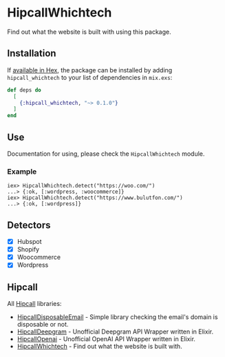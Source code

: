 # HipcallWhichtech

Find out what the website is built with using this package.

## Installation

If [available in Hex](https://hex.pm/docs/publish), the package can be installed
by adding `hipcall_whichtech` to your list of dependencies in `mix.exs`:

```elixir
def deps do
  [
    {:hipcall_whichtech, "~> 0.1.0"}
  ]
end
```

## Use

Documentation for using, please check the `HipcallWhichtech` module.

### Example

    iex> HipcallWhichtech.detect("https://woo.com/")
    ...> {:ok, [:wordpress, :woocommerce]}
    iex> HipcallWhichtech.detect("https://www.bulutfon.com/")
    ...> {:ok, [:wordpress]}

## Detectors

- [x] Hubspot
- [x] Shopify
- [x] Woocommerce
- [x] Wordpress

## Hipcall

All [Hipcall](https://www.hipcall.com/en-gb/) libraries:

- [HipcallDisposableEmail](https://github.com/hipcall/hipcall_disposable_email) - Simple library checking the email's domain is disposable or not.
- [HipcallDeepgram](https://github.com/hipcall/hipcall_deepgram) - Unofficial Deepgram API Wrapper written in Elixir.
- [HipcallOpenai](https://github.com/hipcall/hipcall_openai) - Unofficial OpenAI API Wrapper written in Elixir.
- [HipcallWhichtech](https://github.com/hipcall/hipcall_whichtech) - Find out what the website is built with.

